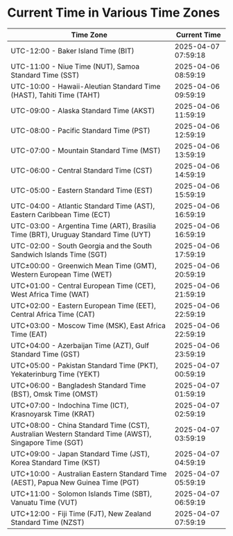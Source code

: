 # Current Time in Various Time Zones

| Time Zone | Current Time |
|-----------|--------------|
| UTC-12:00 - Baker Island Time (BIT) | 2025-04-07 07:59:18 |
| UTC-11:00 - Niue Time (NUT), Samoa Standard Time (SST) | 2025-04-06 08:59:19 |
| UTC-10:00 - Hawaii-Aleutian Standard Time (HAST), Tahiti Time (TAHT) | 2025-04-06 09:59:19 |
| UTC-09:00 - Alaska Standard Time (AKST) | 2025-04-06 11:59:19 |
| UTC-08:00 - Pacific Standard Time (PST) | 2025-04-06 12:59:19 |
| UTC-07:00 - Mountain Standard Time (MST) | 2025-04-06 13:59:19 |
| UTC-06:00 - Central Standard Time (CST) | 2025-04-06 14:59:19 |
| UTC-05:00 - Eastern Standard Time (EST) | 2025-04-06 15:59:19 |
| UTC-04:00 - Atlantic Standard Time (AST), Eastern Caribbean Time (ECT) | 2025-04-06 16:59:19 |
| UTC-03:00 - Argentina Time (ART), Brasília Time (BRT), Uruguay Standard Time (UYT) | 2025-04-06 16:59:19 |
| UTC-02:00 - South Georgia and the South Sandwich Islands Time (SGT) | 2025-04-06 17:59:19 |
| UTC±00:00 - Greenwich Mean Time (GMT), Western European Time (WET) | 2025-04-06 20:59:19 |
| UTC+01:00 - Central European Time (CET), West Africa Time (WAT) | 2025-04-06 21:59:19 |
| UTC+02:00 - Eastern European Time (EET), Central Africa Time (CAT) | 2025-04-06 22:59:19 |
| UTC+03:00 - Moscow Time (MSK), East Africa Time (EAT) | 2025-04-06 22:59:19 |
| UTC+04:00 - Azerbaijan Time (AZT), Gulf Standard Time (GST) | 2025-04-06 23:59:19 |
| UTC+05:00 - Pakistan Standard Time (PKT), Yekaterinburg Time (YEKT) | 2025-04-07 00:59:19 |
| UTC+06:00 - Bangladesh Standard Time (BST), Omsk Time (OMST) | 2025-04-07 01:59:19 |
| UTC+07:00 - Indochina Time (ICT), Krasnoyarsk Time (KRAT) | 2025-04-07 02:59:19 |
| UTC+08:00 - China Standard Time (CST), Australian Western Standard Time (AWST), Singapore Time (SGT) | 2025-04-07 03:59:19 |
| UTC+09:00 - Japan Standard Time (JST), Korea Standard Time (KST) | 2025-04-07 04:59:19 |
| UTC+10:00 - Australian Eastern Standard Time (AEST), Papua New Guinea Time (PGT) | 2025-04-07 05:59:19 |
| UTC+11:00 - Solomon Islands Time (SBT), Vanuatu Time (VUT) | 2025-04-07 06:59:19 |
| UTC+12:00 - Fiji Time (FJT), New Zealand Standard Time (NZST) | 2025-04-07 07:59:19 |
